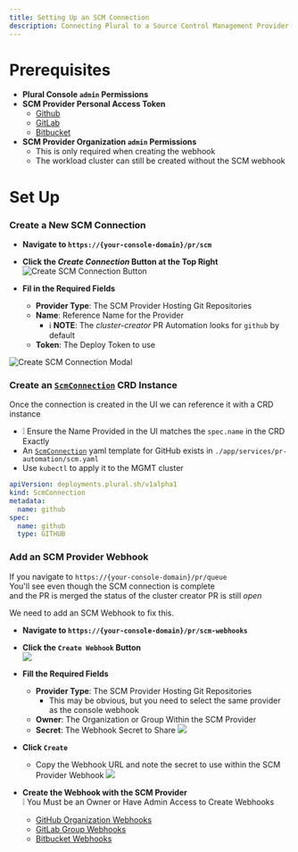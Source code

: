 ```yaml
---
title: Setting Up an SCM Connection
description: Connecting Plural to a Source Control Management Provider
---
```


# Prerequisites
* **Plural Console `admin` Permissions**  
* **SCM Provider Personal Access Token**
  * [Github](https://docs.github.com/en/authentication/keeping-your-account-and-data-secure/managing-your-personal-access-tokens#creating-a-personal-access-token-classic)  
  * [GitLab](https://docs.gitlab.com/ee/user/profile/personal_access_tokens.html#create-a-personal-access-token)  
  * [Bitbucket](https://support.atlassian.com/bitbucket-cloud/docs/access-tokens/)
* **SCM Provider Organization `admin` Permissions**
  * This is only required when creating the webhook
  * The workload cluster can still be created without the SCM webhook

# Set Up
### Create a New SCM Connection
* **Navigate to `https://{your-console-domain}/pr/scm`**  
* **Click the _Create Connection_ Button at the Top Right**  
![Create SCM Connection Button](/images/how-to/console_create-scm-btn.png)

* **Fil in the Required Fields**
  * **Provider Type**: The SCM Provider Hosting Git Repositories  
  * **Name**: Reference Name for the Provider  
    * ℹ️ **NOTE**: The _cluster-creator_ PR Automation looks for `github` by default
  * **Token**: The Deploy Token to use  
     
![Create SCM Connection Modal](/images/how-to/console_create-scm-modal.png)  

### **Create an [`ScmConnection`](https://docs.plural.sh/deployments/operator/api#scmconnection) CRD Instance**  
Once the connection is created in the UI we can reference it with a CRD instance
  * ❕ Ensure the Name Provided in the UI matches the `spec.name` in the CRD Exactly
  * An [`ScmConnection`](https://docs.plural.sh/deployments/operator/api#scmconnection) yaml template for GitHub exists in `./app/services/pr-automation/scm.yaml`  
  * Use `kubectl` to apply it to the MGMT cluster 
```yaml
apiVersion: deployments.plural.sh/v1alpha1
kind: ScmConnection
metadata:
  name: github
spec:
  name: github
  type: GITHUB
```
### **Add an SCM Provider Webhook**
If you navigate to `https://{your-console-domain}/pr/queue`  
You'll see even though the SCM connection is complete  
and the PR is merged the status of the cluster creator PR is still _open_  

We need to add an SCM Webhook to fix this.  
* **Navigate to `https://{your-console-domain}/pr/scm-webhooks`**  
* **Click the `Create Webhook` Button**  
![](/images/how-to/create-scm-webhook-btn.png)
* **Fill the Required Fields**
  * **Provider Type**: The SCM Provider Hosting Git Repositories
      * This may be obvious, but you need to select the same provider as the console webhook
  * **Owner**: The Organization or Group Within the SCM Provider
  * **Secret**: The Webhook Secret to Share
![](/images/how-to/create-scm-webhook-modal-0.png)
* **Click `Create`**
    * Copy the Webhook URL and note the secret to use within the SCM Provider Webhook 
![](/images/how-to/create-scm-webhook-modal-1.png)


* **Create the Webhook with the SCM Provider**  
❕ You Must be an Owner or Have Admin Access to Create Webhooks
  * [GitHub Organization Webhooks](https://docs.github.com/en/webhooks/using-webhooks/creating-webhooks#creating-an-organization-webhook)
  * [GitLab Group Webhooks](https://docs.gitlab.com/ee/user/project/integrations/webhooks.html#group-webhooks)
  * [Bitbucket Webhooks](https://confluence.atlassian.com/bitbucketserver/manage-webhooks-938025878.html)
